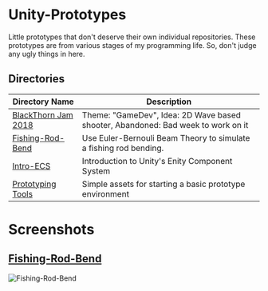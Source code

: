# Unity-Prototypes
Little prototypes that don't deserve their own individual repositories. These prototypes are from various stages of my programming life. So, don't judge any ugly things in here.

## Directories
| **Directory Name**  | **Description** | 
| ------------------- | --------------- | 
| [BlackThorn Jam 2018](https://github.com/barrettotte/Unity-Prototypes/tree/master/BlackThorn-Jam-2018) | Theme: "GameDev", Idea: 2D Wave based shooter, Abandoned: Bad week to work on it |
| [Fishing-Rod-Bend](https://github.com/barrettotte/Unity-Prototypes/tree/master/Fishing-Rod-Bend) | Use Euler-Bernouli Beam Theory to simulate a fishing rod bending. |
| [Intro-ECS](https://github.com/barrettotte/Unity-Prototypes/tree/master/Intro-ECS) | Introduction to Unity's Enity Component System |
| [Prototyping Tools](https://github.com/barrettotte/Unity-Prototypes/tree/master/Prototyping%20Tools) | Simple assets for starting a basic prototype environment |


# Screenshots


## [Fishing-Rod-Bend](https://github.com/barrettotte/Unity-Prototypes/tree/master/Fishing-Rod-Bend)
![Fishing-Rod-Bend](https://github.com/barrettotte/Unity-Prototypes/blob/master/Fishing-Rod-Bend/FishingRodBend-Screenshot-01.PNG)
